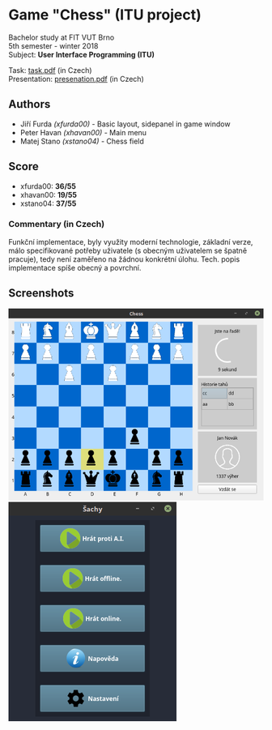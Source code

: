 # Game "Chess" (ITU project)
Bachelor study at FIT VUT Brno  
5th semester - winter 2018  
Subject: **User Interface Programming (ITU)**  

Task: [task.pdf](./doc/task.pdf) (in Czech)  
Presentation: [presenation.pdf](./doc/presenation.pdf) (in Czech)  

## Authors
* Jiří Furda *(xfurda00)* - Basic layout, sidepanel in game window
* Peter Havan *(xhavan00)* - Main menu
* Matej Stano *(xstano04)* - Chess field

## Score
* xfurda00: **36/55**
* xhavan00: **19/55** 
* xstano04: **37/55**

### Commentary (in Czech)
Funkční implementace, byly využity moderní technologie, základní verze, málo specifikované potřeby uživatele (s obecným uživatelem se špatně pracuje), tedy není zaměřeno na žádnou konkrétní úlohu. Tech. popis implementace spíše obecný a povrchní.

## Screenshots
![Game window](./doc/screenshots/game.png)
![Main menu](./doc/screenshots/main_menu.png)

